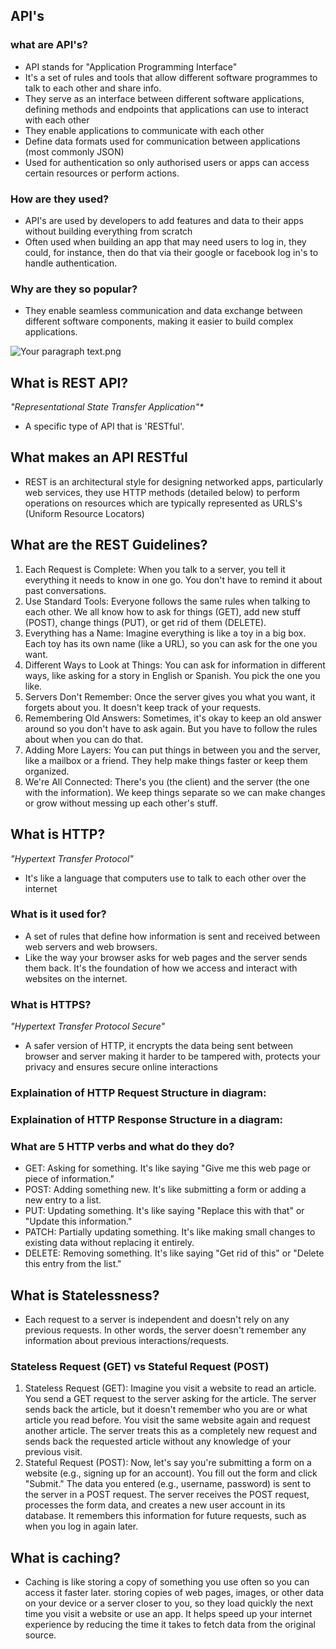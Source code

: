 ## API's

### what are API's?
* API stands for "Application Programming Interface"
* It's a set of rules and tools that allow different software programmes to talk to each other and share info.
* They serve as an interface between different software applications, defining methods and endpoints that applications can use to interact with each other
* They enable applications to communicate with each other
* Define data formats used for communication between applications (most commonly JSON)
* Used for authentication so only authorised users or apps can access certain resources or perform actions. 

### How are they used?
* API's are used by developers to add features and data to their apps without building everything from scratch
* Often used when building an app that may need users to log in, they could, for instance, then do that via their google or facebook log in's to handle authentication.

### Why are they so popular?
* They enable seamless communication and data exchange between different software components, making it easier to build complex applications.

![Your paragraph text.png](..%2F..%2F..%2F..%2F..%2FDownloads%2FYour%20paragraph%20text.png)

## What is REST API?

_"Representational State Transfer Application"*_
* A specific type of API that is 'RESTful'.

## What makes an API RESTful
* REST is an architectural style for designing networked apps, particularly web services, they use HTTP methods (detailed below) to perform operations on resources which are typically represented as URLS's (Uniform Resource Locators)

## What are the REST Guidelines?
1. Each Request is Complete: When you talk to a server, you tell it everything it needs to know in one go. You don't have to remind it about past conversations. 
2. Use Standard Tools: Everyone follows the same rules when talking to each other. We all know how to ask for things (GET), add new stuff (POST), change things (PUT), or get rid of them (DELETE). 
3. Everything has a Name: Imagine everything is like a toy in a big box. Each toy has its own name (like a URL), so you can ask for the one you want. 
4. Different Ways to Look at Things: You can ask for information in different ways, like asking for a story in English or Spanish. You pick the one you like. 
5. Servers Don't Remember: Once the server gives you what you want, it forgets about you. It doesn't keep track of your requests. 
6. Remembering Old Answers: Sometimes, it's okay to keep an old answer around so you don't have to ask again. But you have to follow the rules about when you can do that. 
7. Adding More Layers: You can put things in between you and the server, like a mailbox or a friend. They help make things faster or keep them organized. 
8. We're All Connected: There's you (the client) and the server (the one with the information). We keep things separate so we can make changes or grow without messing up each other's stuff.

## What is HTTP?
_"Hypertext Transfer Protocol"_
* It's like a language that computers use to talk to each other over the internet

### What is it used for?
* A set of rules that define how information is sent and received between web servers and web browsers. 
* Like the way your browser asks for web pages and the server sends them back. It's the foundation of how we access and interact with websites on the internet.

### What is HTTPS?
_"Hypertext Transfer Protocol Secure"_
* A safer version of HTTP, it encrypts the data being sent between browser and server making it harder to be tampered with, protects your privacy and ensures secure online interactions

### Explaination of HTTP Request Structure in diagram:



### Explaination of HTTP Response Structure in a diagram:

### What are 5 HTTP verbs and what do they do?

* GET: Asking for something. It's like saying "Give me this web page or piece of information."
* POST: Adding something new. It's like submitting a form or adding a new entry to a list. 
* PUT: Updating something. It's like saying "Replace this with that" or "Update this information."
* PATCH: Partially updating something. It's like making small changes to existing data without replacing it entirely. 
* DELETE: Removing something. It's like saying "Get rid of this" or "Delete this entry from the list."

## What is Statelessness?
* Each request to a server is independent and doesn't rely on any previous requests. In other words, the server doesn't remember any information about previous interactions/requests.

### Stateless Request (GET) vs Stateful Request (POST)

1. Stateless Request (GET): Imagine you visit a website to read an article. You send a GET request to the server asking for the article. The server sends back the article, but it doesn't remember who you are or what article you read before.
You visit the same website again and request another article. The server treats this as a completely new request and sends back the requested article without any knowledge of your previous visit.
2. Stateful Request (POST): Now, let's say you're submitting a form on a website (e.g., signing up for an account). You fill out the form and click "Submit." The data you entered (e.g., username, password) is sent to the server in a POST request.
The server receives the POST request, processes the form data, and creates a new user account in its database. It remembers this information for future requests, such as when you log in again later.

## What is caching?
* Caching is like storing a copy of something you use often so you can access it faster later. storing copies of web pages, images, or other data on your device or a server closer to you, so they load quickly the next time you visit a website or use an app. It helps speed up your internet experience by reducing the time it takes to fetch data from the original source. 


